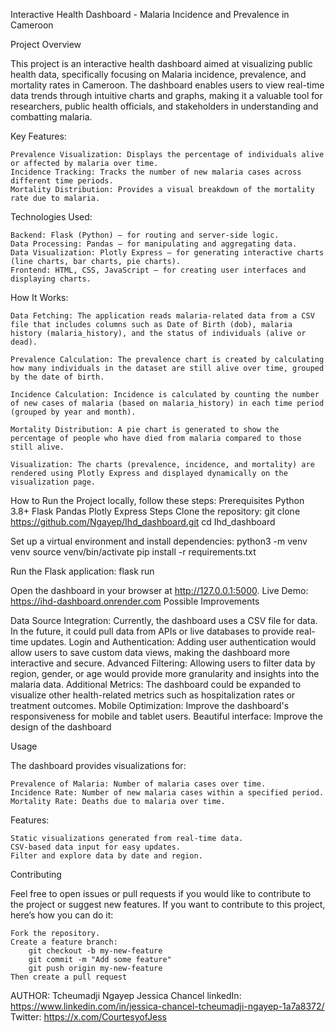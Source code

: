 Interactive Health Dashboard - Malaria Incidence and Prevalence in Cameroon


Project Overview

This project is an interactive health dashboard aimed at visualizing public health data, specifically focusing on Malaria incidence, prevalence, and mortality rates in Cameroon. The dashboard enables users to view real-time data trends through intuitive charts and graphs, making it a valuable tool for researchers, public health officials, and stakeholders in understanding and combatting malaria.

Key Features:

    Prevalence Visualization: Displays the percentage of individuals alive or affected by malaria over time.
    Incidence Tracking: Tracks the number of new malaria cases across different time periods.
    Mortality Distribution: Provides a visual breakdown of the mortality rate due to malaria.

Technologies Used:

    Backend: Flask (Python) – for routing and server-side logic.
    Data Processing: Pandas – for manipulating and aggregating data.
    Data Visualization: Plotly Express – for generating interactive charts (line charts, bar charts, pie charts).
    Frontend: HTML, CSS, JavaScript – for creating user interfaces and displaying charts.

How It Works:

    Data Fetching: The application reads malaria-related data from a CSV file that includes columns such as Date of Birth (dob), malaria history (malaria_history), and the status of individuals (alive or dead).

    Prevalence Calculation: The prevalence chart is created by calculating how many individuals in the dataset are still alive over time, grouped by the date of birth.

    Incidence Calculation: Incidence is calculated by counting the number of new cases of malaria (based on malaria_history) in each time period (grouped by year and month).

    Mortality Distribution: A pie chart is generated to show the percentage of people who have died from malaria compared to those still alive.

    Visualization: The charts (prevalence, incidence, and mortality) are rendered using Plotly Express and displayed dynamically on the visualization page.

How to Run the Project locally, follow these steps:
Prerequisites
    Python 3.8+
    Flask
    Pandas
    Plotly Express
Steps
Clone the repository:
git clone https://github.com/Ngayep/Ihd_dashboard.git
cd Ihd_dashboard

Set up a virtual environment and install dependencies:
python3 -m venv venv
source venv/bin/activate
pip install -r requirements.txt

Run the Flask application:
flask run

Open the dashboard in your browser at http://127.0.0.1:5000.
Live Demo: https://ihd-dashboard.onrender.com
Possible Improvements

  Data Source Integration: Currently, the dashboard uses a CSV file for data. In the future, it could pull data from APIs or live databases to provide real-time updates.
  Login and Authentication: Adding user authentication would allow users to save custom data views, making the dashboard more interactive and secure.
    Advanced Filtering: Allowing users to filter data by region, gender, or age would provide more granularity and insights into the malaria data.
    Additional Metrics: The dashboard could be expanded to visualize other health-related metrics such as hospitalization rates or treatment outcomes.
    Mobile Optimization: Improve the dashboard's responsiveness for mobile and tablet users.
    Beautiful interface: Improve the design of the dashboard

Usage

The dashboard provides visualizations for:

    Prevalence of Malaria: Number of malaria cases over time.
    Incidence Rate: Number of new malaria cases within a specified period.
    Mortality Rate: Deaths due to malaria over time.

Features:

    Static visualizations generated from real-time data.
    CSV-based data input for easy updates.
    Filter and explore data by date and region.
    
Contributing

Feel free to open issues or pull requests if you would like to contribute to the project or suggest new features.
 If you want to contribute to this project, here’s how you can do it:

    Fork the repository.
    Create a feature branch: 
        git checkout -b my-new-feature
        git commit -m "Add some feature"
        git push origin my-new-feature
    Then create a pull request

AUTHOR: Tcheumadji Ngayep Jessica Chancel
linkedIn: https://www.linkedin.com/in/jessica-chancel-tcheumadji-ngayep-1a7a8372/
Twitter: https://x.com/CourtesyofJess

